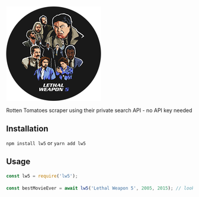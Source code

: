 ![Lethal Weapon 5](https://raw.githubusercontent.com/moe-szyslak/Lethal-Weapon-5/master/Lethal-Weapon-5.png "Lethal Weapon 5")

Rotten Tomatoes scraper using their private search API - no API key needed

## Installation
`npm install lw5` or `yarn add lw5`

## Usage
```javascript
const lw5 = require('lw5');

const bestMovieEver = await lw5('Lethal Weapon 5', 2005, 2015); // looks for movie 'Lethal Weapon 5' between 2005 and 2015 [inclusive]
```
